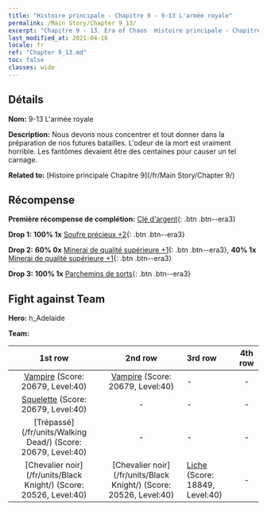 ```yaml
---
title: "Histoire principale - Chapitre 9 - 9-13 L'armée royale"
permalink: /Main Story/Chapter 9_13/
excerpt: "Chapitre 9 - 13. Era of Chaos  Histoire principale - Chapitre 9_13. 9-13 L'armée royale"
last_modified_at: 2021-04-16
locale: fr
ref: "Chapter 9_13.md"
toc: false
classes: wide
---
```


## Détails

 **Nom:** 9-13 L'armée royale

 **Description:** Nous devons nous concentrer et tout donner dans la préparation de nos futures batailles. L'odeur de la mort est vraiment horrible. Les fantômes devaient être des centaines pour causer un tel carnage.

 **Related to:** [Histoire principale Chapitre 9](/fr/Main Story/Chapter 9/)

## Récompense

 **Première récompense de complétion:** [Clé d'argent](/fr/Items/con_693/){: .btn .btn--era3}

 **Drop 1:** **100% 1x** [Soufre précieux +2](/fr/Items/mat_29/){: .btn .btn--era3}

 **Drop 2:** **60% 0x** [Minerai de qualité supérieure +1](/fr/Items/mat_19/){: .btn .btn--era3}, **40% 1x** [Minerai de qualité supérieure +1](/fr/Items/mat_19/){: .btn .btn--era3}

 **Drop 3:** **100% 1x** [Parchemins de sorts](/fr/Items/con_694/){: .btn .btn--era3}


## Fight against Team
 **Hero:** h_Adelaide

 **Team:**


  | 1st row | 2nd row | 3rd row | 4th row |
  |:----:|:----:|:----|:----:|
  | [Vampire](/fr/units/Vampire/) (Score: 20679, Level:40)  | [Vampire](/fr/units/Vampire/) (Score: 20679, Level:40)  | - | - |
  | [Squelette](/fr/units/Skeleton/) (Score: 20679, Level:40)  | - | - | - |
  | [Trépassé](/fr/units/Walking Dead/) (Score: 20679, Level:40)  | - | - | - |
  | [Chevalier noir](/fr/units/Black Knight/) (Score: 20526, Level:40)  | [Chevalier noir](/fr/units/Black Knight/) (Score: 20526, Level:40)  | [Liche](/fr/units/Lich/) (Score: 18849, Level:40)  | - |



